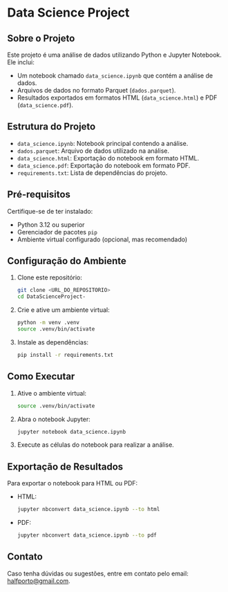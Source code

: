 # Data Science Project

## Sobre o Projeto
Este projeto é uma análise de dados utilizando Python e Jupyter Notebook. Ele inclui:
- Um notebook chamado `data_science.ipynb` que contém a análise de dados.
- Arquivos de dados no formato Parquet (`dados.parquet`).
- Resultados exportados em formatos HTML (`data_science.html`) e PDF (`data_science.pdf`).

## Estrutura do Projeto
- `data_science.ipynb`: Notebook principal contendo a análise.
- `dados.parquet`: Arquivo de dados utilizado na análise.
- `data_science.html`: Exportação do notebook em formato HTML.
- `data_science.pdf`: Exportação do notebook em formato PDF.
- `requirements.txt`: Lista de dependências do projeto.

## Pré-requisitos
Certifique-se de ter instalado:
- Python 3.12 ou superior
- Gerenciador de pacotes `pip`
- Ambiente virtual configurado (opcional, mas recomendado)

## Configuração do Ambiente
1. Clone este repositório:
   ```bash
   git clone <URL_DO_REPOSITORIO>
   cd DataScienceProject-
   ```

2. Crie e ative um ambiente virtual:
   ```bash
   python -m venv .venv
   source .venv/bin/activate
   ```

3. Instale as dependências:
   ```bash
   pip install -r requirements.txt
   ```

## Como Executar
1. Ative o ambiente virtual:
   ```bash
   source .venv/bin/activate
   ```

2. Abra o notebook Jupyter:
   ```bash
   jupyter notebook data_science.ipynb
   ```

3. Execute as células do notebook para realizar a análise.

## Exportação de Resultados
Para exportar o notebook para HTML ou PDF:
- HTML:
  ```bash
  jupyter nbconvert data_science.ipynb --to html
  ```
- PDF:
  ```bash
  jupyter nbconvert data_science.ipynb --to pdf
  ```

## Contato
Caso tenha dúvidas ou sugestões, entre em contato pelo email: [halfporto@gmail.com](mailto:seuemail@dominio.com).
